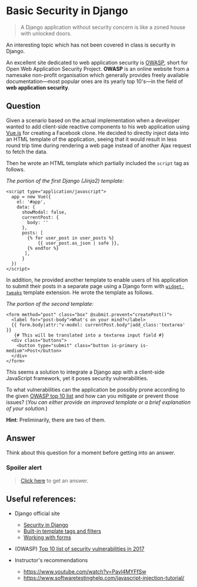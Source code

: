 # Basic Security in Django

> A Django application without security concern is like a zoned house with unlocked doors.

An interesting topic which has not been covered in class is security in Django. 

An excellent site dedicated to web application security is [OWASP](https://www.owasp.org/index.php/Main_Page), short for Open Web Application Security Project. **OWASP** is an online website from a namesake non-profit organisation which generally provides freely available documentation—most popular ones are its yearly top 10's—in the field of **web application security**.

## Question

Given a scenario based on the actual implementation when a developer wanted to add client-side reactive components to his web application using [Vue.js](https://vuejs.org/) for creating a Facebook clone. He decided to directly inject data into an HTML template of the application, seeing that it would result in less round trip time during rendering a web page instead of another Ajax request to fetch the data.

Then he wrote an HTML template which partially included the `script` tag as follows.

_The portion of the first Django (Jinja2) template:_

```jinja
<script type="application/javascript">
  app = new Vue({
    el: '#app',
    data: {
      showModal: false,
      currentPost: {
        body: ''
      },
      posts: [
        {% for user_post in user_posts %}
            {{ user_post.as_json | safe }},
        {% endfor %}
       ],
      }
  })
</script>
```

In addition, he provided another template to enable users of his application to submit their posts in a separate page using a Django form with [`widget-tweaks`](https://pypi.org/project/django-widget-tweaks/) template extension. He wrote the template as follows.

_The portion of the second template:_

```jinja
<form method="post" class="box" @submit.prevent="createPost()">
  <label for="post-body">What's on your mind?</label>
  {{ form.body|attr:"v-model: currentPost.body"|add_class:'textarea' }}
   {# This will be translated into a textarea input field #}
  <div class="buttons">
    <button type="submit" class="button is-primary is-medium">Post</button>
  </div>
</form>
```

This seems a solution to integrate a Django app with a client-side JavaScript framework, yet it poses security vulnerabilities.

To what vulnerabilities can the application be possibly prone according to the given [OWASP top 10 list](https://www.owasp.org/index.php/Top_10-2017_Top_10) and how can you mitigate or prevent those issues? (*You can either provide an improved template or a brief explanation of your solution.*)

**Hint**: Preliminarily, there are two of them.

## Answer
Think about this question for a moment before getting into an answer.

### **Spoiler alert**
> [Click here](answer/README.md) to get an answer.

## Useful references:

- Django official site
  - [Security in Django](https://docs.djangoproject.com/en/2.2/topics/security/)
  - [Built-in template tags and filters](https://docs.djangoproject.com/en/2.2/ref/templates/builtins/)
  - [Working with forms](https://docs.djangoproject.com/en/2.2/topics/forms/)
  
- (OWASP) [Top 10 list of security vulnerabilities in 2017](https://www.owasp.org/index.php/Top_10-2017_Top_10)

- Instructor's recommendations
  - https://www.youtube.com/watch?v=Pavl4MYFfSw
  - https://www.softwaretestinghelp.com/javascript-injection-tutorial/